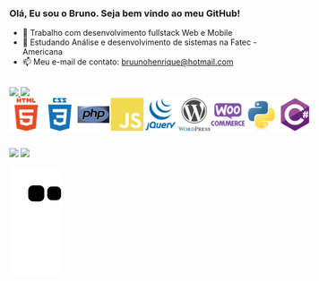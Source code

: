 ### Olá, Eu sou o Bruno. Seja bem vindo ao meu GitHub!

- 🔭 Trabalho com desenvolvimento fullstack Web e Mobile
- 🌱 Estudando Análise e desenvolvimento de sistemas na Fatec - Americana
- 📫 Meu e-mail de contato: bruunohenrique@hotmail.com

<br>
  
<div>
  <a href="https://github.com/brunopigatto">
  <img height="180em" src="https://github-readme-stats.vercel.app/api?username=brunopigatto&show_icons=true&theme=dark&include_all_commits=true&count_private=true"/>
  <img height="180em" src="https://github-readme-stats.vercel.app/api/top-langs/?username=brunopigatto&layout=compact&langs_count=7&theme=dark"/>
</div>
<div style="display:flex;align-items:center;justify-content: space-between;"><br>
  <img align="center" alt="Html5" height="60" width="60" src="https://raw.githubusercontent.com/devicons/devicon/master/icons/html5/html5-plain-wordmark.svg">
  <img align="center" alt="" height="60" width="60" src="https://raw.githubusercontent.com/devicons/devicon/master/icons/css3/css3-plain-wordmark.svg">
  <img align="center" alt="" height="60" width="60" src="https://raw.githubusercontent.com/devicons/devicon/master/icons/php/php-original.svg">
  <img align="center" alt="" height="60" width="60" src="https://raw.githubusercontent.com/devicons/devicon/master/icons/javascript/javascript-plain.svg">
  <img align="center" title="jQuery" height="60" width="60" src="https://raw.githubusercontent.com/devicons/devicon/master/icons/jquery/jquery-plain-wordmark.svg">
  <img align="center" alt="" height="60" width="60" src="https://raw.githubusercontent.com/devicons/devicon/master/icons/wordpress/wordpress-original.svg">
  <img align="center" alt="" height="60" width="60" src="https://raw.githubusercontent.com/devicons/devicon/master/icons/woocommerce/woocommerce-plain-wordmark.svg">
  <img align="center" alt="" height="60" width="60" src="https://raw.githubusercontent.com/devicons/devicon/master/icons/python/python-original.svg">
  <img align="center" alt="" height="60" width="60" src="https://raw.githubusercontent.com/devicons/devicon/master/icons/csharp/csharp-original.svg">
</div>
  
  ##
 
<div> 
  <a href = "mailto:bruunohenrique@hotmail.com"><img src="https://img.shields.io/badge/-Gmail-%23333?style=for-the-badge&logo=gmail&logoColor=white" target="_blank"></a>
  <a href="https://www.linkedin.com/in/bruno-henrique-pigatto-0171a1153/" target="_blank"><img src="https://img.shields.io/badge/-LinkedIn-%230077B5?style=for-the-badge&logo=linkedin&logoColor=white" target="_blank"></a> 
 
  ![Snake animation](https://github.com/rafaballerini/rafaballerini/blob/output/github-contribution-grid-snake.svg)
 
</div>
